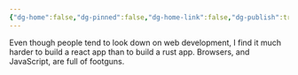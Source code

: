 ```yaml
---
{"dg-home":false,"dg-pinned":false,"dg-home-link":false,"dg-publish":true,"tags":["dgblip"],"disabled rules":["yaml-title","yaml-title-alias","file-name-heading"],"title":"philipp on mastodon @ 2024-05-23","created-date":"2024-05-23T16:12:30","id":112491282448762610,"updated-date":"2025-05-02T08:50:44","dg-path":"blips/112491282448762614.md","permalink":"/blips/112491282448762614/","dgPassFrontmatter":true}
---
```



Even though people tend to look down on web development, I find it much harder to build a react app than to build a rust app. Browsers, and JavaScript, are full of footguns.



